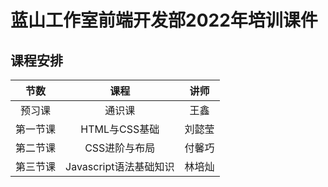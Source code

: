 # 蓝山工作室前端开发部2022年培训课件
##  课程安排

|  节数  |      课程       | 讲师  |
|:----:|:-------------:|:---:|
| 预习课  |      通识课      | 王鑫  |
| 第一节课 | HTML与CSS基础 | 刘懿莹 |
| 第二节课 | CSS进阶与布局 | 付馨巧 |
| 第三节课 | Javascript语法基础知识 | 林培灿 |